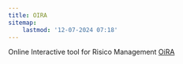 ```yaml
---
title: OIRA
sitemap:
    lastmod: '12-07-2024 07:18'
---
```


Online Interactive tool for Risico Management
[OiRA](https://oira.osha.europa.eu/oira-tools/be/hout/oira-hout-bois/@@login?came_from=https%3A%2F%2Foira.osha.europa.eu%2Foira-tools%2Fbe%2Fhout%2Foira-hout-bois%2F#intro)
